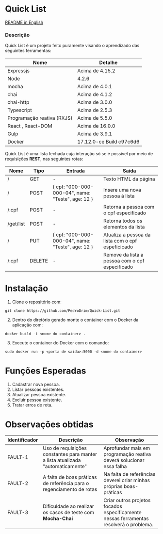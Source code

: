 # Quick List

[README in English](https://github.com/PedroDrim/Quick-List/blob/master/README_ENGLISH.md)

### Descrição

Quick List é um projeto feito puramente visando o aprendizado das seguintes ferramentas: 

| Nome | Detalhe |
|-------|--------|
| Expressjs | Acima de 4.15.2 |
| Node | 4.2.6
| mocha | Acima de 4.0.1 |
| chai | Acima de 4.1.2 |
| chai-http | Acima de 3.0.0 |
| Typescript | Acima de 2.5.3 |
| Programação reativa (RXJS) | Acima de 5.5.0 |
| React , React-DOM | Acima de 16.0.0 |
| Gulp | Acima de 3.9.1 |
| Docker | 17.12.0-ce Build c97c6d6 |

Quick List é uma lista fechada cuja interação só se é possivel por meio de requisições **REST**, nas seguintes rotas:

| Nome | Tipo | Entrada | Saida |
|------|------|---------|-------|
| / | GET | - | Texto HTML da página |
| / | POST | { cpf: "000-000-000-04", name: "Teste", age: 12 } | Insere uma nova pessoa á lista |
| /:cpf | POST | - | Retorna a pessoa com o cpf especificado |
| /get/list | POST | - | Retorna todos os elementos da lista |
| / | PUT | { cpf: "000-000-000-04", name: "Teste", age: 12 } | Atualiza a pessoa da lista com o cpf espeficicado |
| /:cpf | DELETE | - | Remove da lista a pessoa com o cpf especificado |

# Instalação

1. Clone o repositório com: 
```
git clone https://github.com/PedroDrim/Quick-List.git
```
2. Dentro do diretório gerado monte o container com o Docker da aplicação com: 
```
docker build -t <nome do container> .
```
3. Execute o container do Docker com o comando:
```
sudo docker run -p <porta de saida>:5000 -d <nome do container>
```

# Funções Esperadas

1. Cadastrar nova pessoa.
2. Listar pessoas existentes.
3. Atualizar pessoa existente.
4. Excluir pessoa existente.
5. Tratar erros de rota.

# Observações obtidas

| Identificador | Descrição | Observação |
|---------------|-----------|------------|
| FAULT-1 | Uso de requisições constantes para manter a lista atualizada "automaticamente" | Aprofundar mais em programação reativa deverá solucionar essa falha |
| FAULT-2 | A falta de boas práticas de referência para o regenciamento de rotas | Na falta de referências deverei criar minhas próprias boas-práticas |
| FAULT-3 | Dificuldade ao realizar os casos de teste com **Mocha-Chai** | Criar outros projetos focados especificamente nessas ferramentas resolverá o problema. |
